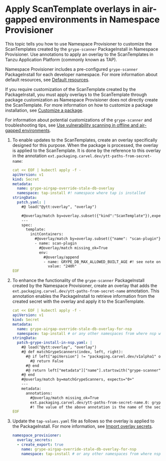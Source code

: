# Apply ScanTemplate overlays in air-gapped environments in Namespace Provisioner

This topic tells you how to use Namespace Provisioner to customize the ScanTemplates created by the `grype-scanner` PackageInstall in Namespace Provisioner. Use annotations to apply an overlay to the ScanTemplates in Tanzu Application Platform (commonly known as TAP).

Namespace Provisioner includes a pre-configured `grype-scanner` PackageInstall for each developer
namespace. For more information about default resources, see
[Default resources](default-resources.hbs.md).

If you require customization of the ScanTemplate created by the PackageInstall, you must apply
overlays to the ScanTemplate through package customization as Namespace Provisioner does not
directly create the ScanTemplate. For more information on how to customize a package installation, see [Customize a package](../customize-package-installation.hbs.md).

For information about potential customizations of the `grype-scanner` and troubleshooting
tips, see [Use vulnerability scanning in offline and air-gapped environments](../install-offline/scan-offline-airgap.hbs.md).

1. To enable updates to the ScanTemplates, create an overlay specifically designed for this
purpose. When the package is processed, the overlay is applied to the ScanTemplate. It is done
by the reference to this overlay in the annotation `ext.packaging.carvel.dev/ytt-paths-from-secret-name`:

    ```yaml
    cat << EOF | kubectl apply -f -
    apiVersion: v1
    kind: Secret
    metadata:
      name: grype-airgap-override-stale-db-overlay
      namespace: tap-install #! namespace where tap is installed
    stringData:
      patch.yaml: |
        #@ load("@ytt:overlay", "overlay")

        #@overlay/match by=overlay.subset({"kind":"ScanTemplate"}),expects="1+"
        ---
        spec:
          template:
            initContainers:                                             
              #@overlay/match by=overlay.subset({"name": "scan-plugin"}), expects="1+"
              - name: scan-plugin
                #@overlay/match missing_ok=True
                env:
                  #@overlay/append
                  - name: GRYPE_DB_MAX_ALLOWED_BUILT_AGE #! see note on best practices
                    value: "240h"
    EOF
    ```

2. To enhance the functionality of the `grype-scanner` PackageInstall created by the Namespace Provisioner, create an overlay that adds the `ext.packaging.carvel.dev/ytt-paths-from-secret-name` annotation. This annotation enables the PackageInstall to retrieve information from the created secret with the overlay and apply it to the ScanTemplate.

    ```yaml
    cat << EOF | kubectl apply -f -
    apiVersion: v1
    kind: Secret
    metadata:
      name: grype-airgap-override-stale-db-overlay-for-nsp
      namespace: tap-install # or any other namespaces from where nsp will import the secret
    stringData:
      patch-grype-install-in-nsp.yaml: |
        #@ load("@ytt:overlay", "overlay")
        #@ def matchGrypeScanners(index, left, right):
          #@ if left["apiVersion"] != "packaging.carvel.dev/v1alpha1" or left["kind"] != "PackageInstall":
            #@ return False
          #@ end
          #@ return left["metadata"]["name"].startswith("grype-scanner")
        #@ end
        #@overlay/match by=matchGrypeScanners, expects="0+"
        ---
        metadata:
          annotations:
            #@overlay/match missing_ok=True
            ext.packaging.carvel.dev/ytt-paths-from-secret-name.0: grype-airgap-override-stale-db-overlay
            #! The value of the above annotation is the name of the secret that contains the grype overlay
    EOF
    ```

3. Update the `tap-values.yaml` file as follows so the overlay is applied to the PackageInstall. For
more information, see [Import overlay secrets](customize-installation.hbs.md#import-overlay-secrets).

    ```yaml
    namespace_provisioner:
      overlay_secrets:
      - create_export: true
        name: grype-airgap-override-stale-db-overlay-for-nsp
        namespace: tap-install # or any other namespaces from where nsp will import the secret
    ```
